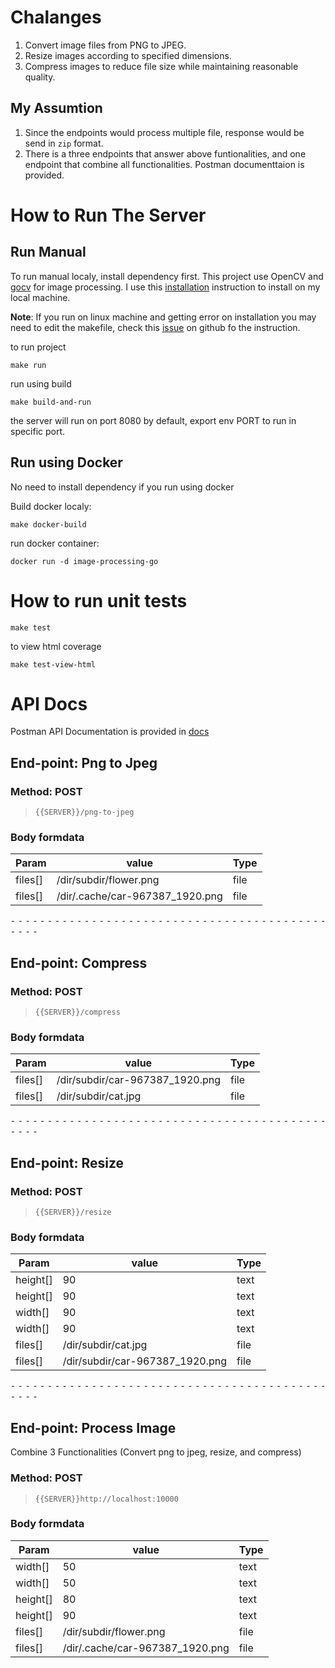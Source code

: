 
# Chalanges

1. Convert image files from PNG to JPEG.
2. Resize images according to specified dimensions.
3. Compress images to reduce file size while maintaining reasonable quality.

## My Assumtion
1. Since the endpoints would process multiple file, response would be send in `zip` format.
2. There is a three endpoints that answer above funtionalities, and one endpoint that combine all functionalities. Postman documenttaion is provided.

# How to Run The Server

## Run Manual
To run manual localy, install dependency first. This project use OpenCV and [gocv](https://github.com/hybridgroup/gocv) for image processing. I use this [installation](https://github.com/hybridgroup/gocv?tab=readme-ov-file#how-to-install) instruction to install on my local machine. 

**Note**: If you run on linux machine and getting error on installation you may need to edit the makefile, check this [issue](https://github.com/hybridgroup/gocv/issues/978) on github fo the instruction.

to run project
```
make run
```

run using build
```
make build-and-run 
```
the server will run on port 8080 by default, export env PORT to run in specific port.


## Run using Docker
No need to install dependency if you run using docker

Build docker localy:
```
make docker-build
```

run docker container:
```
docker run -d image-processing-go
```


# How to run unit tests

```
make test
```

to view html coverage
```
make test-view-html
```

# API Docs
Postman API Documentation is provided in [docs](docs)

## End-point: Png to Jpeg
### Method: POST
>```
>{{SERVER}}/png-to-jpeg
>```
### Body formdata

|Param|value|Type|
|---|---|---|
|files[]|/dir/subdir/flower.png|file|
|files[]|/dir/.cache/car-967387_1920.png|file|



⁃ ⁃ ⁃ ⁃ ⁃ ⁃ ⁃ ⁃ ⁃ ⁃ ⁃ ⁃ ⁃ ⁃ ⁃ ⁃ ⁃ ⁃ ⁃ ⁃ ⁃ ⁃ ⁃ ⁃ ⁃ ⁃ ⁃ ⁃ ⁃ ⁃ ⁃ ⁃ ⁃ ⁃ ⁃ ⁃ ⁃ ⁃ ⁃ ⁃ ⁃ ⁃ ⁃ ⁃ ⁃ ⁃ ⁃

## End-point: Compress
### Method: POST
>```
>{{SERVER}}/compress
>```
### Body formdata

|Param|value|Type|
|---|---|---|
|files[]|/dir/subdir/car-967387_1920.png|file|
|files[]|/dir/subdir/cat.jpg|file|



⁃ ⁃ ⁃ ⁃ ⁃ ⁃ ⁃ ⁃ ⁃ ⁃ ⁃ ⁃ ⁃ ⁃ ⁃ ⁃ ⁃ ⁃ ⁃ ⁃ ⁃ ⁃ ⁃ ⁃ ⁃ ⁃ ⁃ ⁃ ⁃ ⁃ ⁃ ⁃ ⁃ ⁃ ⁃ ⁃ ⁃ ⁃ ⁃ ⁃ ⁃ ⁃ ⁃ ⁃ ⁃ ⁃ ⁃

## End-point: Resize
### Method: POST
>```
>{{SERVER}}/resize
>```
### Body formdata

|Param|value|Type|
|---|---|---|
|height[]|90|text|
|height[]|90|text|
|width[]|90|text|
|width[]|90|text|
|files[]|/dir/subdir/cat.jpg|file|
|files[]|/dir/subdir/car-967387_1920.png|file|



⁃ ⁃ ⁃ ⁃ ⁃ ⁃ ⁃ ⁃ ⁃ ⁃ ⁃ ⁃ ⁃ ⁃ ⁃ ⁃ ⁃ ⁃ ⁃ ⁃ ⁃ ⁃ ⁃ ⁃ ⁃ ⁃ ⁃ ⁃ ⁃ ⁃ ⁃ ⁃ ⁃ ⁃ ⁃ ⁃ ⁃ ⁃ ⁃ ⁃ ⁃ ⁃ ⁃ ⁃ ⁃ ⁃ ⁃

## End-point: Process Image
Combine 3 Functionalities (Convert png to jpeg, resize, and compress)
### Method: POST
>```
>{{SERVER}}http://localhost:10000
>```
### Body formdata

|Param|value|Type|
|---|---|---|
|width[]|50|text|
|width[]|50|text|
|height[]|80|text|
|height[]|90|text|
|files[]|/dir/subdir/flower.png|file|
|files[]|/dir/.cache/car-967387_1920.png|file|
